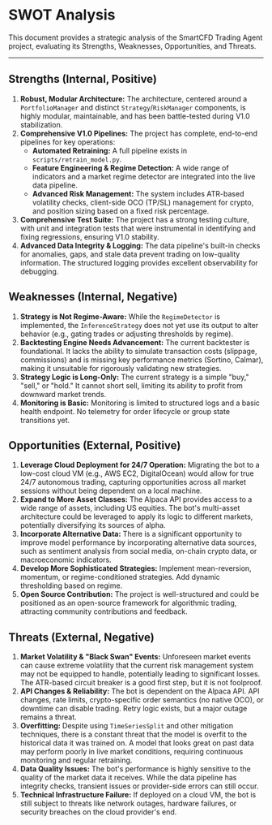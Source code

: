 # SWOT Analysis

This document provides a strategic analysis of the SmartCFD Trading Agent project, evaluating its Strengths, Weaknesses, Opportunities, and Threats.

---

## Strengths (Internal, Positive)

1.  **Robust, Modular Architecture:** The architecture, centered around a `PortfolioManager` and distinct `Strategy`/`RiskManager` components, is highly modular, maintainable, and has been battle-tested during V1.0 stabilization.
2.  **Comprehensive V1.0 Pipelines:** The project has complete, end-to-end pipelines for key operations:
    *   **Automated Retraining:** A full pipeline exists in `scripts/retrain_model.py`.
    *   **Feature Engineering & Regime Detection:** A wide range of indicators and a market regime detector are integrated into the live data pipeline.
    *   **Advanced Risk Management:** The system includes ATR-based volatility checks, client-side OCO (TP/SL) management for crypto, and position sizing based on a fixed risk percentage.
3.  **Comprehensive Test Suite:** The project has a strong testing culture, with unit and integration tests that were instrumental in identifying and fixing regressions, ensuring V1.0 stability.
4.  **Advanced Data Integrity & Logging:** The data pipeline's built-in checks for anomalies, gaps, and stale data prevent trading on low-quality information. The structured logging provides excellent observability for debugging.

## Weaknesses (Internal, Negative)

1.  **Strategy is Not Regime-Aware:** While the `RegimeDetector` is implemented, the `InferenceStrategy` does not yet use its output to alter behavior (e.g., gating trades or adjusting thresholds by regime).
2.  **Backtesting Engine Needs Advancement:** The current backtester is foundational. It lacks the ability to simulate transaction costs (slippage, commissions) and is missing key performance metrics (Sortino, Calmar), making it unsuitable for rigorously validating new strategies.
3.  **Strategy Logic is Long-Only:** The current strategy is a simple "buy," "sell," or "hold." It cannot short sell, limiting its ability to profit from downward market trends.
4.  **Monitoring is Basic:** Monitoring is limited to structured logs and a basic health endpoint. No telemetry for order lifecycle or group state transitions yet.

## Opportunities (External, Positive)

1.  **Leverage Cloud Deployment for 24/7 Operation:** Migrating the bot to a low-cost cloud VM (e.g., AWS EC2, DigitalOcean) would allow for true 24/7 autonomous trading, capturing opportunities across all market sessions without being dependent on a local machine.
2.  **Expand to More Asset Classes:** The Alpaca API provides access to a wide range of assets, including US equities. The bot's multi-asset architecture could be leveraged to apply its logic to different markets, potentially diversifying its sources of alpha.
3.  **Incorporate Alternative Data:** There is a significant opportunity to improve model performance by incorporating alternative data sources, such as sentiment analysis from social media, on-chain crypto data, or macroeconomic indicators.
4.  **Develop More Sophisticated Strategies:** Implement mean-reversion, momentum, or regime-conditioned strategies. Add dynamic thresholding based on regime.
5.  **Open Source Contribution:** The project is well-structured and could be positioned as an open-source framework for algorithmic trading, attracting community contributions and feedback.

## Threats (External, Negative)

1.  **Market Volatility & "Black Swan" Events:** Unforeseen market events can cause extreme volatility that the current risk management system may not be equipped to handle, potentially leading to significant losses. The ATR-based circuit breaker is a good first step, but it is not foolproof.
2.  **API Changes & Reliability:** The bot is dependent on the Alpaca API. API changes, rate limits, crypto-specific order semantics (no native OCO), or downtime can disable trading. Retry logic exists, but a major outage remains a threat.
3.  **Overfitting:** Despite using `TimeSeriesSplit` and other mitigation techniques, there is a constant threat that the model is overfit to the historical data it was trained on. A model that looks great on past data may perform poorly in live market conditions, requiring continuous monitoring and regular retraining.
4.  **Data Quality Issues:** The bot's performance is highly sensitive to the quality of the market data it receives. While the data pipeline has integrity checks, transient issues or provider-side errors can still occur.
5.  **Technical Infrastructure Failure:** If deployed on a cloud VM, the bot is still subject to threats like network outages, hardware failures, or security breaches on the cloud provider's end.
